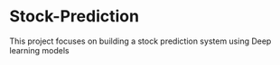 # Stock-Prediction
This project focuses on building a stock prediction system using Deep learning models
